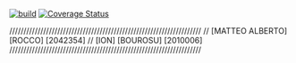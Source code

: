 
[![build](https://github.com/matteorocco27/assi2/actions/workflows/build.yml/badge.svg?branch=main)](https://github.com/matteorocco27/assi2/actions/workflows/build.yml)
[![Coverage Status](https://coveralls.io/repos/github/matteorocco27/assi2/badge.svg?branch=main)](https://coveralls.io/github/matteorocco27/assi2?branch=main)

////////////////////////////////////////////////////////////////////
// [MATTEO ALBERTO] [ROCCO] [2042354]
// [ION] [BOUROSU] [2010006]
////////////////////////////////////////////////////////////////////
